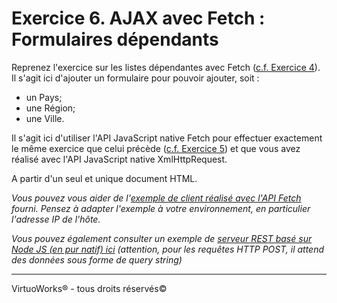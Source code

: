 # Exercice 6. AJAX avec Fetch : Formulaires dépendants

Reprenez l'exercice sur les listes dépendantes avec Fetch ([c.f. Exercice 4](./exercice-4.md)). Il s'agit ici d'ajouter un formulaire pour pouvoir ajouter, soit :
* un Pays;
* une Région;
* une Ville.

Il s'agit ici d'utiliser l'API JavaScript native Fetch pour effectuer exactement le même exercice que celui précède ([c.f. Exercice 5](./exercice-5.md)) et que vous avez réalisé avec l'API JavaScript native XmlHttpRequest.

A partir d'un seul et unique document HTML.

*Vous pouvez vous aider de l'[exemple de client réalisé avec l'API Fetch](../exemples/clients/fetch.html) fourni. Pensez à adapter l'exemple à votre environnement, en particulier l'adresse IP de l'hôte.*

*Vous pouvez également consulter un exemple de [serveur REST basé sur Node JS (en pur natif) ici](../exemples/serveur/vanilla-rest-server-1.js) (attention, pour les requêtes HTTP POST, il attend des données sous forme de query string)*

---

VirtuoWorks® - tous droits réservés©